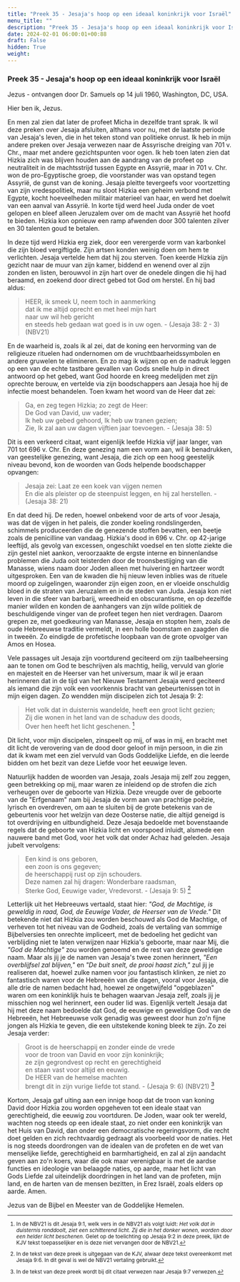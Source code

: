```yaml
---
title: "Preek 35 - Jesaja's hoop op een ideaal koninkrijk voor Israël"
menu_title: ""
description: "Preek 35 - Jesaja's hoop op een ideaal koninkrijk voor Israël"
date: 2024-02-01 06:00:01+00:88
draft: False
hidden: True
weight:
---
```

### Preek 35 - Jesaja's hoop op een ideaal koninkrijk voor Israël

Jezus - ontvangen door Dr. Samuels op 14 juli 1960, Washington, DC, USA.

Hier ben ik, Jezus.

En men zal zien dat later de profeet Micha in dezelfde trant sprak. Ik wil deze preken over Jesaja afsluiten, althans voor nu, met de laatste periode van Jesaja's leven, die in het teken stond van politieke onrust. Ik heb in mijn andere preken over Jesaja verwezen naar de Assyrische dreiging van 701 v. Chr., maar met andere gezichtspunten voor ogen. Ik heb toen laten zien dat Hizkia zich was blijven houden aan de aandrang van de profeet op neutraliteit in de machtsstrijd tussen Egypte en Assyrië, maar in 701 v. Chr. won de pro-Egyptische groep, die voorstander was van opstand tegen Assyrië, de gunst van de koning. Jesaja pleitte tevergeefs voor voortzetting van zijn vredespolitiek, maar nu sloot Hizkia een geheim verbond met Egypte, kocht hoeveelheden militair materieel van haar, en werd het doelwit van een aanval van Assyrië. In korte tijd werd heel Juda onder de voet gelopen en bleef alleen Jeruzalem over om de macht van Assyrië het hoofd te bieden. Hizkia kon opnieuw een ramp afwenden door 300 talenten zilver en 30 talenten goud te betalen.

In deze tijd werd Hizkia erg ziek, door een verergerde vorm van karbonkel die zijn bloed vergiftigde. Zijn artsen konden weinig doen om hem te verlichten. Jesaja vertelde hem dat hij zou sterven. Toen keerde Hizkia zijn gezicht naar de muur van zijn kamer, biddend en wenend over al zijn zonden en listen, berouwvol in zijn hart over de onedele dingen die hij had beraamd, en zoekend door direct gebed tot God om herstel. En hij bad aldus:

> HEER, ik smeek U, neem toch in aanmerking  
dat ik me altijd oprecht en met heel mijn hart  
naar uw wil heb gericht  
en steeds heb gedaan wat goed is in uw ogen. - (Jesaja 38: 2 - 3) (NBV21)

En de waarheid is, zoals ik al zei, dat de koning een hervorming van de religieuze rituelen had ondernomen om de vruchtbaarheidssymbolen en andere gruwelen te elimineren. En zo mag ik wijzen op en de nadruk leggen op een van de echte tastbare gevallen van Gods snelle hulp in direct antwoord op het gebed, want God hoorde en kreeg medelijden met zijn oprechte berouw, en vertelde via zijn boodschappers aan Jesaja hoe hij de infectie moest behandelen. Toen kwam het woord van de Heer dat zei:

> Ga, en zeg tegen Hizkia; zo zegt de Heer:  
De God van David, uw vader;  
Ik heb uw gebed gehoord, Ik heb uw tranen gezien;  
Zie, Ik zal aan uw dagen vijftien jaar toevoegen. - (Jesaja 38: 5)

Dit is een verkeerd citaat, want eigenlijk leefde Hizkia vijf jaar langer, van 701 tot 696 v. Chr. En deze genezing nam een vorm aan, wil ik benadrukken, van geestelijke genezing, want Jesaja, die zich op een hoog geestelijk niveau bevond, kon de woorden van Gods helpende boodschapper opvangen:

> Jesaja zei: Laat ze een koek van vijgen nemen  
En die als pleister op de steenpuist leggen, en hij zal herstellen. - (Jesaja 38: 21)

En dat deed hij. De reden, hoewel onbekend voor de arts of voor Jesaja, was dat de vijgen in het paleis, die zonder koeling rondslingerden, schimmels produceerden die de genezende stoffen bevatten, een beetje zoals de penicilline van vandaag. Hizkia's dood in 696 v. Chr. op 42-jarige leeftijd, als gevolg van excessen, ongeschikt voedsel en ten slotte ziekte die zijn gestel niet aankon, veroorzaakte de ergste interne en binnenlandse problemen die Juda ooit teisterden door de troonsbestijging van die Manasse, wiens naam door Joden alleen met huivering en hartzeer wordt uitgesproken. Een van de kwaden die hij nieuw leven inblies was de rituele moord op zuigelingen, waaronder zijn eigen zoon, en er vloeide onschuldig bloed in de straten van Jeruzalem en in de steden van Juda. Jesaja kon niet leven in die sfeer van barbarij, wreedheid en obscurantisme, en op dezelfde manier wilden en konden de aanhangers van zijn wilde politiek de beschuldigende vinger van de profeet tegen hen niet verdragen. Daarom grepen ze, met goedkeuring van Manasse, Jesaja en stopten hem, zoals de oude Hebreeuwse traditie vermeldt, in een holle boomstam en zaagden die in tweeën. Zo eindigde de profetische loopbaan van de grote opvolger van Amos en Hosea.

Vele passages uit Jesaja zijn voortdurend geciteerd om zijn taalbeheersing aan te tonen om God te beschrijven als machtig, heilig, vervuld van glorie en majesteit en de Heerser van het universum, maar ik wil je eraan herinneren dat in de tijd van het Nieuwe Testament Jesaja werd geciteerd als iemand die zijn volk een voorkennis bracht van gebeurtenissen tot in mijn eigen dagen. Zo wendden mijn discipelen zich tot Jesaja 9: 2:

> Het volk dat in duisternis wandelde, heeft een groot licht gezien;  
Zij die wonen in het land van de schaduw des doods,  
Over hen heeft het licht geschenen. [^1]

Dit licht, voor mijn discipelen, zinspeelt op mij, of was in mij, en bracht met dit licht de verovering van de dood door geloof in mijn persoon, in die zin dat ik kwam met een ziel vervuld van Gods Goddelijke Liefde, en die leerde bidden om het bezit van deze Liefde voor het eeuwige leven.

Natuurlijk hadden de woorden van Jesaja, zoals Jesaja mij zelf zou zeggen, geen betrekking op mij, maar waren ze inleidend op de strofen die zich verheugen over de geboorte van Hizkia. Deze vreugde over de geboorte van de "Erfgenaam" nam bij Jesaja de vorm aan van prachtige poëzie, lyrisch en overdreven, om aan te sluiten bij de grote betekenis van de gebeurtenis voor het welzijn van deze Oosterse natie, die altijd geneigd is tot overdrijving en uitbundigheid. Deze Jesaja bedoelde met bovenstaande regels dat de geboorte van Hizkia licht en voorspoed inluidt, alsmede een nauwere band met God, voor het volk dat onder Achaz had geleden. Jesaja jubelt vervolgens:

> Een kind is ons geboren,  
een zoon is ons gegeven;  
de heerschappij rust op zijn schouders.  
Deze namen zal hij dragen: Wonderbare raadsman,  
Sterke God, Eeuwige vader, Vredevorst. - (Jesaja 9: 5) [^2]

Letterlijk uit het Hebreeuws vertaald, staat hier: *"God, de Machtige, is geweldig in raad, God, de Eeuwige Vader, de Heerser van de Vrede."* Dit betekende niet dat Hizkia zou worden beschouwd als God de Machtige, of verheven tot het niveau van de Godheid, zoals de vertaling van sommige Bijbelversies ten onrechte impliceert, met de bedoeling het gedicht van verblijding niet te laten verwijzen naar Hizkia's geboorte, maar naar Mij, die *"God de Machtige"* zou worden genoemd en de rest van deze geweldige naam. Maar als jij je de namen van Jesaja's twee zonen herinnert, *"Een overblijfsel zal blijven,"* en *"De buit snelt, de prooi haast zich,"* zul jij je realiseren dat, hoewel zulke namen voor jou fantastisch klinken, ze niet zo fantastisch waren voor de Hebreeën van die dagen, vooral voor Jesaja, die alle drie de namen bedacht had, hoewel ze ongetwijfeld "opgeblazen" waren om een koninklijk huis te behagen waarvan Jesaja zelf, zoals jij je misschien nog wel herinnert, een ouder lid was. Eigenlijk vertelt Jesaja dat hij met deze naam bedoelde dat God, de eeuwige en geweldige God van de Hebreeën, het Hebreeuwse volk genadig was geweest door hun zo'n fijne jongen als Hizkia te geven, die een uitstekende koning bleek te zijn.
Zo zei Jesaja verder:

> Groot is de heerschappij en zonder einde de vrede  
voor de troon van David en voor zijn koninkrijk;  
ze zijn gegrondvest op recht en gerechtigheid  
en staan vast voor altijd en eeuwig.  
De HEER van de hemelse machten  
brengt dit in zijn vurige liefde tot stand. - (Jesaja 9: 6) (NBV21) [^3]

Kortom, Jesaja gaf uiting aan een innige hoop dat de troon van koning David door Hizkia zou worden opgeheven tot een ideale staat van gerechtigheid, die eeuwig zou voortduren. De Joden, waar ook ter wereld, wachten nog steeds op een ideale staat, zo niet onder een koninkrijk van het Huis van David, dan onder een democratische regeringsvorm, die recht doet gelden en zich rechtvaardig gedraagt als voorbeeld voor de naties. Het is nog steeds doordrongen van de idealen van de profeten en de wet van menselijke liefde, gerechtigheid en barmhartigheid, en zal al zijn aandacht geven aan zo'n koers, waar die ook maar verenigbaar is met de aardse functies en ideologie van belaagde naties, op aarde, maar het licht van Gods Liefde zal uiteindelijk doordringen in het land van de profeten, mijn land, en de harten van de mensen bezitten, in Erez Israël, zoals elders op aarde. Amen.

Jezus van de Bijbel en Meester van de Goddelijke Hemelen.
<small>

[^1]: In de NBV21 is dit Jesaja 9:1, welk vers in de NBV21 als volgt luidt: *Het volk dat in duisternis ronddoolt, ziet een schitterend licht. Zij die in het donker wonen, worden door een helder licht beschenen.* Gelet op de toelichting op Jesaja 9:2 in deze preek, lijkt de KJV tekst toepasselijker en is deze niet vervangen door de NBV21.

[^2]: In de tekst van deze preek is uitgegaan van de KJV, alwaar deze tekst overeenkomt met Jesaja 9:6. In dit geval is wel de NBV21 vertaling gebruikt.

[^3]: In de tekst van deze preek wordt bij dit citaat verwezen naar Jesaja 9:7 verwezen.
